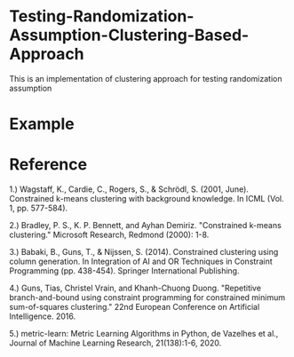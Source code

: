 # Testing-Randomization-Assumption-Clustering-Based-Approach
This is an implementation of clustering approach for testing randomization assumption

# Example



# Reference
1.) Wagstaff, K., Cardie, C., Rogers, S., & Schrödl, S. (2001, June). Constrained k-means clustering with background knowledge. In ICML (Vol. 1, pp. 577-584).

2.) Bradley, P. S., K. P. Bennett, and Ayhan Demiriz. "Constrained k-means clustering." Microsoft Research, Redmond (2000): 1-8.

3.) Babaki, B., Guns, T., & Nijssen, S. (2014). Constrained clustering using column generation. In Integration of AI and OR Techniques in Constraint Programming (pp. 438-454). Springer International Publishing.

4.) Guns, Tias, Christel Vrain, and Khanh-Chuong Duong. "Repetitive branch-and-bound using constraint programming for constrained minimum sum-of-squares clustering." 22nd European Conference on Artificial Intelligence. 2016.

5.) metric-learn: Metric Learning Algorithms in Python, de Vazelhes et al., Journal of Machine Learning Research, 21(138):1-6, 2020.
